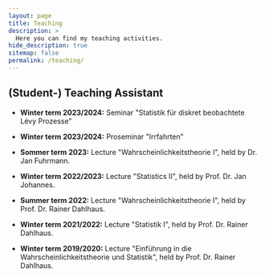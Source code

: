 ```yaml
---
layout: page
title: Teaching
description: >
  Here you can find my teaching activities.
hide_description: true
sitemap: false
permalink: /teaching/
---
```


## (Student-) Teaching Assistant

* **Winter term 2023/2024:** Seminar "Statistik für diskret beobachtete Lévy Prozesse"

* **Winter term 2023/2024:** Proseminar "Irrfahrten"

* **Sommer term 2023:** Lecture "Wahrscheinlichkeitstheorie I", held by Dr. Jan Fuhrmann.

* **Winter term 2022/2023:** Lecture "Statistics II", held by Prof. Dr. Jan Johannes.

* **Summer term 2022:** Lecture "Wahrscheinlichkeitstheorie I", held by Prof. Dr. Rainer Dahlhaus.

* **Winter term 2021/2022:** Lecture "Statistik I", held by Prof. Dr. Rainer Dahlhaus.

* **Winter term 2019/2020:** Lecture "Einführung in die Wahrscheinlichkeitstheorie und Statistik", held by Prof. Dr. Rainer Dahlhaus.




